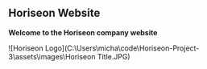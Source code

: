 ## Horiseon Website

**Welcome to the Horiseon company website**

![Horiseon Logo](C:\Users\micha\code\Horiseon-Project-3\assets\images\Horiseon Title.JPG)
